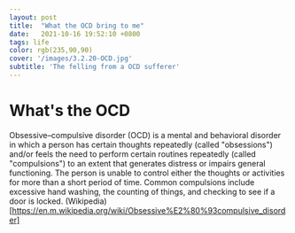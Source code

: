 ```yaml
---
layout: post
title:  "What the OCD bring to me"
date:   2021-10-16 19:52:10 +0800
tags: life
color: rgb(235,90,90)
cover: '/images/3.2.20-OCD.jpg'
subtitle: 'The felling from a OCD sufferer'
---
```

# What's the OCD
Obsessive–compulsive disorder (OCD) is a mental and behavioral disorder 
in which a person has certain thoughts repeatedly (called "obsessions") and/or feels the need to perform certain routines repeatedly (called "compulsions") 
to an extent that generates distress or impairs general functioning.
The person is unable to control either the thoughts or activities for more than a short period of time.
Common compulsions include excessive hand washing, the counting of things, and checking to see if a door is locked. (Wikipedia)[https://en.m.wikipedia.org/wiki/Obsessive%E2%80%93compulsive_disorder]

